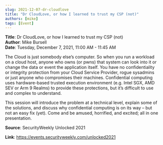 ```yaml
---
slug: 2021-12-07-dr-cloudlove
title: "Dr CloudLove, or how I learned to trust my CSP (not)"
authors: [mike]
tags: [Event]
---
```


**Title**: Dr CloudLove, or how I learned to trust my CSP (not)  
**Author**: Mike Bursell  
**Date**: Tuesday, December 7, 2021, 11:00 AM - 11:45 AM  

The Cloud is just somebody else’s computer. So when you run a workload on a
cloud host, anyone who owns (or pwns) that system can look into it or 
change the data or event the application itself. You have no 
confidentiality or integrity protection from your Cloud Service 
Provider, rogue sysadmins or just anyone who compromises their machines.
Confidential computing uses hardware-based trusted execution 
environment (e.g. Intel SGX, AMD SEV or Arm 9 Realms) to provide these 
protections, but it’s difficult to use and complex to understand.

This session will introduce the problem at a technical level, explain
some of the solutions, and discuss why confidential computing is on its
way – but not an easy fix (yet). Come and be amused, horrified, and 
excited; all in one presentation.

**Source**: SecurityWeekly Unlocked 2021

**Link**: https://events.securityweekly.com/unlocked2021